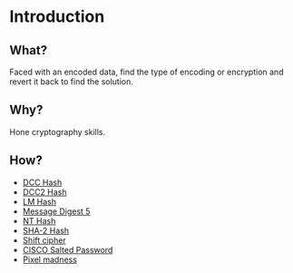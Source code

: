 # Introduction

## What?

Faced with an encoded data, find the type of encoding or encryption and revert it back to find the solution.

## Why?

Hone cryptography skills.

## How?

* [DCC Hash](dcc.md)
* [DCC2 Hash](dcc2.md)
* [LM Hash](lm.md)
* [Message Digest 5](md5.md)
* [NT Hash](nt.md)
* [SHA-2 Hash](sha2.md)
* [Shift cipher](caesar.md)
* [CISCO Salted Password](cisco.md)
* [Pixel madness](pixels.md)
